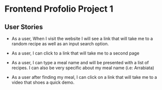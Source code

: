 # Frontend Profolio Project 1

## User Stories

- As a user, When I visit the website I will see a link that will take me to a random recipe as well as an input search option.

* As a user, I can click to a link that will take me to a second page

- As a user, I can type a meal name and will be presented with a list of recipes. I can also be very specific about my meal name (i.e: Arrabiata)

* As a user after finding my meal, I can click on a link that will take me to a video that shoes a quick demo.
